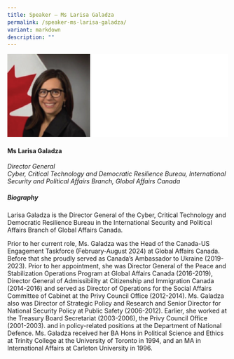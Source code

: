 ```yaml
---
title: Speaker – Ms Larisa Galadza
permalink: /speaker-ms-larisa-galadza/
variant: markdown
description: ""
---
```

![](/images/2024%20speakers/Ms__Larisa_Galadza.png)
#### **Ms Larisa Galadza**

*Director General <br>
Cyber, Critical Technology and Democratic Resilience Bureau, International Security and Political Affairs Branch, Global Affairs Canada*

##### **Biography**
Larisa Galadza is the Director General of the Cyber, Critical Technology and Democratic Resilience Bureau in the International Security and Political Affairs Branch of Global Affairs Canada.

Prior to her current role, Ms. Galadza was the Head of the Canada-US Engagement Taskforce (February-August 2024) at Global Affairs Canada. Before that she proudly served as Canada’s Ambassador to Ukraine (2019-2023). Prior to her appointment, she was Director General of the Peace and Stabilization Operations Program at Global Affairs Canada (2016-2019), Director General of Admissibility at Citizenship and Immigration Canada (2014-2016) and served as Director of Operations for the Social Affairs Committee of Cabinet at the Privy Council Office (2012-2014). Ms. Galadza also was Director of Strategic Policy and Research and Senior Director for National Security Policy at Public Safety (2006-2012). Earlier, she worked at the Treasury Board Secretariat (2003-2006), the Privy Council Office (2001-2003). and in policy-related positions at the Department of National Defence. Ms. Galadza received her BA Hons in Political Science and Ethics at Trinity College at the University of Toronto in 1994, and an MA in International Affairs at Carleton University in 1996.